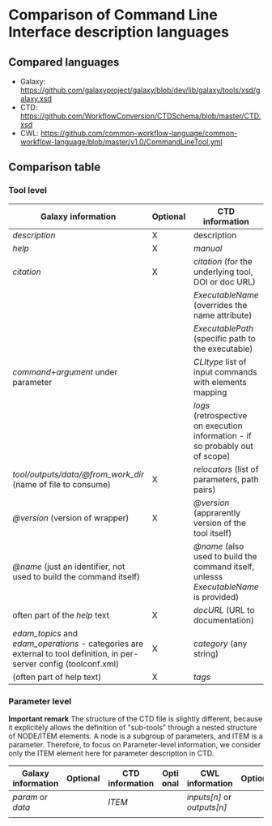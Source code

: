 # Comparison of Command Line Interface description languages

## Compared languages

* Galaxy: https://github.com/galaxyproject/galaxy/blob/dev/lib/galaxy/tools/xsd/galaxy.xsd
* CTD: https://github.com/WorkflowConversion/CTDSchema/blob/master/CTD.xsd
* CWL: https://github.com/common-workflow-language/common-workflow-language/blob/master/v1.0/CommandLineTool.yml


## Comparison table

### Tool level

|Galaxy information   |Optional   |CTD information   |Opti onal  |CWL information   |Optional   |
|---|---|---|---|---|---|
|*description*   |X   |description   |X   |label   |X   |
|*help*   |X   |*manual*   |X   |*doc*   |X   |
|*citation*   |X   |*citation* (for the underlying tool, DOI or doc URL)   |X   |*SoftwareRequirement.name.specs* (URI)   |X  |
|   |   |*ExecutableName* (overrides the name attribute)   |X   |*SoftwareRequirement.name.baseCommand[0]* |X  |
|   |   |*ExecutablePath* (specific path to the executable)  |X   | | |
|*command*+*argument* under parameter |  |*CLItype* list of input commands with elements mapping   |X | *arguments* and/or *inputBindings*  |X   |
| | |*logs* (retrospective on execution information - if so probably out of scope)|X | | |
|*tool/outputs/data/@from_work_dir* (name of file to consume)  |X |*relocators* (list of parameters, path pairs)|X |*outputBinding* |X |
|*@version* (version of wrapper)  |X |*@version* (apprarently version of the tool itself)| |*SoftwareRequirements.name.version* (list of known compatible versions of the underlying tool |X |
|*@name* (just an identifier, not used to build the command itself)||*@name* (also used to build the command itself, unlesss *ExecutableName* is provided)| |baseCommand[0]|X|
|often part of the *help* text|X|*docURL* (URL to documentation)||||
|*edam_topics* and *edam_operations* - categories are external to tool definition, in per-server config (toolconf.xml)|X|*category* (any string)|X|can use EDAM or other 3rd party annotation or derive via identifier from external registry or datatype|
|(often part of help text)|X|*tags*|X|||

### Parameter level 

**Important remark** The structure of the CTD file is slightly different, because it explicitely allows the definition of "sub-tools" through a nested structure of NODE/ITEM elements. A node is a subgroup of parameters, and ITEM is a parameter.
Therefore, to focus on Parameter-level information, we consider only the ITEM element here for parameter description in CTD.

|Galaxy information   |Optional   |CTD information   |Opti onal  |CWL information   |Optional   |
|---|---|---|---|---|---|
| *param* or *data* |  | *ITEM* |  | *inputs[n]* or *outputs[n]*  |  |
||

